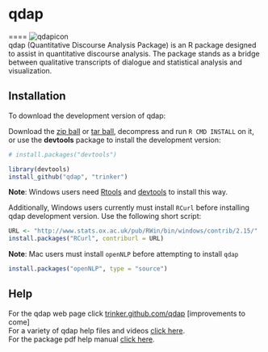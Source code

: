 # qdap
====
![qdapicon](https://dl.dropbox.com/u/61803503/qdapicon.png)   
qdap (Quantitative Discourse Analysis Package) is an R package designed to assist in quantitative discourse analysis.  The package stands as a bridge between qualitative transcripts of dialogue and statistical analysis and visualization.

## Installation

To download the development version of qdap:

Download the [zip ball](https://github.com/trinker/qdap/zipball/master) or [tar ball](https://github.com/trinker/qdap/tarball/master), decompress and run `R CMD INSTALL` on it, or use the **devtools** package to install the development version:

```r
# install.packages("devtools")

library(devtools)
install_github("qdap", "trinker")
```

**Note**: Windows users need [Rtools](http://www.murdoch-sutherland.com/Rtools/) and [devtools](http://CRAN.R-project.org/package=devtools) to install this way.

Additionally, Windows users currently must install `RCurl` before installing qdap development version.  Use the following short script:

```r
URL <- "http://www.stats.ox.ac.uk/pub/RWin/bin/windows/contrib/2.15/"
install.packages("RCurl", contriburl = URL)
```

**Note**: Mac users must install `openNLP` before attempting to install `qdap`
```r
install.packages("openNLP", type = "source")
```

## Help
For the qdap web page click [trinker.github.com/qdap](http://trinker.github.com/qdap/) [improvements to come]   
For a variety of qdap help files and videos [click here](https://github.com/trinker/qdap/wiki).   
For the package pdf help manual [click here](https://dl.dropbox.com/u/61803503/qdap.pdf).
